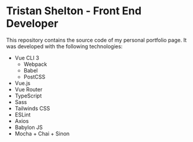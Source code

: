 # Tristan Shelton - Front End Developer

This repository contains the source code of my personal portfolio page. It was developed with the following technologies:

* Vue CLI 3
    * Webpack
    * Babel
    * PostCSS
* Vue.js
* Vue Router
* TypeScript
* Sass
* Tailwinds CSS
* ESLint
* Axios
* Babylon JS
* Mocha + Chai + Sinon
